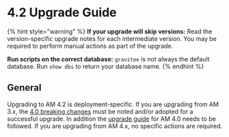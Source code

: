 # 4.2 Upgrade Guide

{% hint style="warning" %}
**If your upgrade will skip versions:** Read the version-specific upgrade notes for each intermediate version. You may be required to perform manual actions as part of the upgrade.

**Run scripts on the correct database:** `gravitee` is not always the default database. Run `show dbs` to return your database name.
{% endhint %}

## General

Upgrading to AM 4.2 is deployment-specific. If you are upgrading from AM 3.x, the [4.0 breaking changes](https://documentation.gravitee.io/am/v/4.0/releases-and-changelog/changelog/am-4.0.x#gravitee-access-management-4.0.0-july-20-2023) must be noted and/or adopted for a successful upgrade. In addition the [upgrade guide](https://documentation.gravitee.io/am/v/4.0/getting-started/install-and-upgrade-guides/upgrade-guide) for AM 4.0 needs to be followed. If you are upgrading from AM 4.x, no specific actions are required.